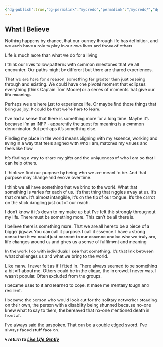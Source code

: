 ```yaml
---
{"dg-publish":true,"dg-permalink":"mycredo","permalink":"/mycredo/","dgHomeLink":true,"dgPassFrontmatter":false}
---
```



## What I Believe

Nothing happens by chance, that our journey through life has definition, and we each have a role to play in our own lives and those of others.

Life is much more than what we do for a living.   

I think our lives follow patterns with common milestones that we all encounter. Our paths might be different but there are shared experiences. 

That we are here for a reason, something far greater than just passing through and existing. We could have one pivotal moment that eclipses everything (think Captain Tom Moore) or a series of moments that give our life meaning. 

Perhaps we are here just to experience life. Or maybe find those things that bring us joy. It could be that we’re here to learn.

I’ve had a sense that there is something more for a long time. Maybe it’s because I’m an INFP - apparently the quest for meaning is a common denominator. But perhaps it’s something else. 

Finding my place in the world means aligning with my essence, working and living in a way that feels aligned with who I am, matches my values and feels like flow. 

It’s finding a way to share my gifts and the uniqueness of who I am so that I can help others.

I think we find our purpose by being who we are meant to be. And that purpose may change and evolve over time. 

I think we all have something that we bring to the world. What that something is varies for each of us. It’s that thing that niggles away at us. It’s that dream. It’s almost intangible, it’s on the tip of our tongue. It’s the carrot on the stick dangling just out of our reach.

I don’t know if it’s down to my make up but I’ve felt this strongly throughout my life. There must be something more. This can’t be all there is.

I believe there is something more. That we are all here to be a piece of a bigger jigsaw. You can call it purpose. I call it essence. I have a strong sense that it we could just connect to our essence and be who we truly are, life changes around us and gives us a sense of fulfilment and meaning.

In the work I do with individuals I see that something. It’s that link between what challenges us and what we bring to the world.

Like many, I never felt as if I fitted in. There always seemed to be something a bit off about me. Others could be in the clique, the in crowd. I never was. I wasn’t popular. Often excluded from the groups.

I became used to it and learned to cope. It made me mentally tough and resilient. 

I became the person who would look out for the solitary networker standing on their own, the person with a disability being shunned because no-one knew what to say to them, the bereaved that no-one mentioned death in front of. 

I’ve always said the unspoken. That can be a double edged sword. I’ve always faced stuff face on.

🌀 ***return to [Live Life Gently](https://livelifegently.co.uk/)***
